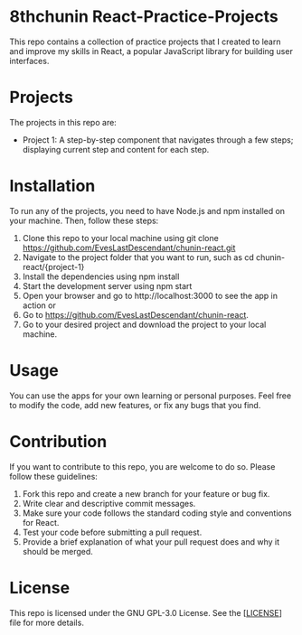 # 8thchunin React-Practice-Projects

This repo contains a collection of practice projects that I created to learn and improve my skills in React, a popular JavaScript library for building user interfaces.

# Projects

The projects in this repo are:

- Project 1: A step-by-step component that navigates through a few steps; displaying current step and content for each step.

# Installation

To run any of the projects, you need to have Node.js and npm installed on your machine. Then, follow these steps:

1. Clone this repo to your local machine using git clone https://github.com/EvesLastDescendant/chunin-react.git
2. Navigate to the project folder that you want to run, such as cd chunin-react/{project-1}
3. Install the dependencies using npm install
4. Start the development server using npm start
5. Open your browser and go to http://localhost:3000 to see the app in action
   or
1. Go to https://github.com/EvesLastDescendant/chunin-react.
2. Go to your desired project and download the project to your local machine.

# Usage

You can use the apps for your own learning or personal purposes. Feel free to modify the code, add new features, or fix any bugs that you find.

# Contribution

If you want to contribute to this repo, you are welcome to do so. Please follow these guidelines:

1. Fork this repo and create a new branch for your feature or bug fix.
2. Write clear and descriptive commit messages.
3. Make sure your code follows the standard coding style and conventions for React.
4. Test your code before submitting a pull request.
5. Provide a brief explanation of what your pull request does and why it should be merged.

# License

This repo is licensed under the GNU GPL-3.0 License. See the [[LICENSE](https://github.com/EvesLastDescendant/chunin-react/tree/main#)] file for more details.
